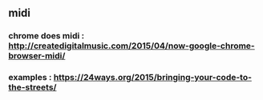 ## midi

### chrome does midi : http://createdigitalmusic.com/2015/04/now-google-chrome-browser-midi/

### examples : https://24ways.org/2015/bringing-your-code-to-the-streets/
